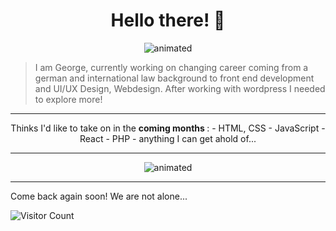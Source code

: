 <h1 align="center">Hello there! 👋 </h1>

<p align="center">
<img src="https://c.tenor.com/GfSX-u7VGM4AAAAC/coding.gif" alt="animated" />
</p>

> I am George, currently working on changing career coming from a german and international law background to front end development and UI/UX Design, Webdesign. After working with wordpress I needed to explore more!

--- 
<p align="center">
Thinks I'd like to take on in the <b> coming months </b>:
- HTML, CSS
- JavaScript
- React
- PHP
- anything I can get ahold of... 
</p>

---
<p align="center">
<img src="https://media.tenor.com/57w9du3NrV0AAAAd/css-html.gif" alt="animated" />
</p>

--- 

Come back again soon! We are not alone...

![Visitor Count](https://profile-counter.glitch.me/{GeBon22}/count.svg)
